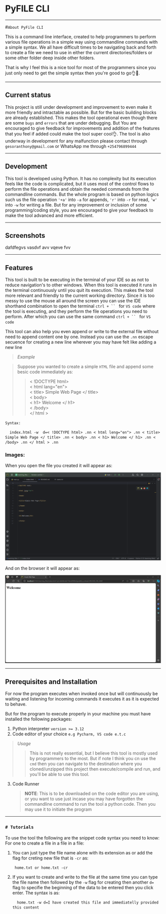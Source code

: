 # PyFILE CLI

___
 #`About PyFile CLI`

  This is a command line interface, created to help programmers
to perform various file operations in a simple way using commandline 
commands with a simple syntax. We all have difficult times to be 
navigating back and forth to create a file we need to use 
in either the current directories/folders or some other folder deep
inside other folders.

That is why I feel this is a nice tool for most of the programmers
since you just only need to get the simple syntax then you're 
good to go👌🚀.

___
## Current status
This project is still under development and improvement to even make it more
friendly and intractable as possible. But for the basic building blocks are 
already established. This makes the tool operational even though there are 
some `bugs` and `errors` that are under debugging. But You are encouraged to 
give feedback for improvements and addition of the features that you feel if
added could make the tool super cool👌. The tool is also underway in development
for any malfunction please contact through `gesoranthony@gmail.com` or WhatsApp me 
through `+254796899444`

___
## Development

This tool is developed using Python. It has no complexity but its execution feels 
like the code is complicated, but it uses most of the control flows to perform the file 
operations and obtain the needed commands from the commandline commands. But the whole 
program is based on python logics such us the file operation `'+a'` into `-a` for appends, 
`'r'` into `-r` for read, `'w'` into `-w` for writing a file. But for any improvement
or inclusion of some programming/coding style, you are encouraged to give your feedback
to make the tool advanced and more efficient.
___
## Screenshots
dafdfegvs vasdvf avv vqeve fvv

___
## Features
This tool is built to be executing in the terminal of your IDE so as not to reduce navigation's
to other windows. When this tool is executed it runs in the terminal continuously until
you quit its execution. This makes the tool more relevant and friendly to the current working 
directory. Since it is too messy to use the mouse all around the screen you can use the IDE shorthand 
combination to open the terminal `ctrl + `` ` for `VS code` where the tool is executing, and they  perform 
the file operations you need to perform. After which you can use the same command `ctrl + `` ` for `VS code`

This tool can also help you even append or write to the external file without need to append 
content one by one. Instead you can use the `.nn` escape secuence for creating a new line wherever 
you may have felt like adding a new line
> _Example_

> Suppose you wanted to create a simple `HTML` file and append some besic code immediately
> as: <br>
> > < !DOCTYPE html> <br>
>   < html lang="en"> <br >
>   < title> Simple Web Page </ title> <br >
>   < body> <br>
>   < h1> Welcome </ h1> <br>
>   < /body> <br>
>   </ html > <br>

`Syntax:`

      index.html -w  d=< !DOCTYPE html> .nn < html leng="en"> .nn < title> Simple Web Page </ title> .nn < body> .nn < h1> Welcome </ h1> .nn < /body> .nn </ html > .nn
      

### Images:
When you open the file you created it will appear as:

![code](./images/simple%20html%20file.png)

And on the browser it will appear as:

![code](./images/file%20on%20browser.png)


_____
## Prerequisites and Installation


For now the program executes when invoked once but will continuously be
waiting and listening for incoming commands it executes it as it is
expected to behave.

But for the program to execute properly in your machine you must have 
installed the following packages:
1) Python interpreter  `version >= 3.12 `
2) Code editor of your choice ``e.g Pycharm, VS code e.t.c``
> _Usage_
>>   This is not really essential, but I believe this tool is mostly used by
>   programmers to the most. But if note I think you cn use the `cmd` then
>    you can navigate to the destination where you cloned/unzipped this project
>    then execute/compile and run, and you'll be able to use this tool.
3) Code Runner
    > **NOTE**: This is to be downloaded on the code editor you are using, or you want to use
   > just incase you may have forgotten the commandline command to run the tool a
   > python code. Then you may use it to initiate the program 

___

### `# Tutorials `

To use the tool the following are the snippet code syntax you need to know:
 For one to create a file in a file in a file:
 1. You can just type the file name alone with its extension as or add the flag for 
creting new file that is `-cr` as:<br>
 
         home.txt or home.txt -cr 

2. If you want to create and write to the file at the same time you can type the 
file name then followed by the `-w` flag for creating then another `d=` flag to specifie
the beginning of the data to be entered then you click enter. The syntax is as:
         
         home.txt -w d=I have created this file and immediatelly provided this content 
         
